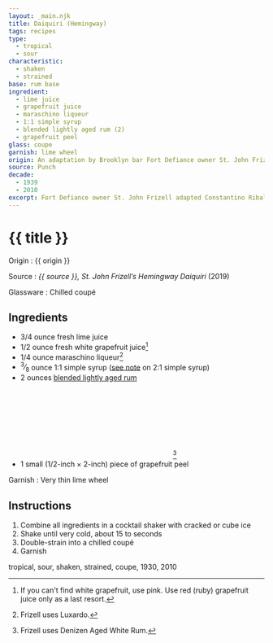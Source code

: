 ```yaml
---
layout: _main.njk
title: Daiquiri (Hemingway)
tags: recipes
type:
  - tropical
  - sour
characteristic:
  - shaken
  - strained
base: rum base
ingredient:
  - lime juice
  - grapefruit juice
  - maraschino liqueur
  - 1:1 simple syrup
  - blended lightly aged rum (2)
  - grapefruit peel
glass: coupe
garnish: lime wheel
origin: An adaptation by Brooklyn bar Fort Defiance owner St. John Frizell. This winner of <cite>Punch</cite>&rsquo;s 2019 Hemingway Daiquiri <a href="https://punchdrink.com/articles/ultimate-best-hemingway-daiquiri-cocktail-recipe/" target="_blank" rel="external noopener">recipe contest</a> may stray from historical authenticity, but it's far more palatable than the <q>double the rum and none of the sugar</q> version supposedly preferred by the author of <cite>The Old Man and the Sea</cite>. That version was created by Havana's El Floridita proprietor Constantino Ribalaigua Vert at Hemingway's request.
source: Punch
decade:
  - 1939
  - 2010
excerpt: Fort Defiance owner St. John Frizell adapted Constantino Ribalaigua Vert's classic recipe for this 2019 Hemingway Daiquiri recipe contest winner.
---
```

<!-- markdownlint-disable MD025 -->
# {{ title }}
<!-- markdownlint-enable MD025 -->

Origin
  : {{ origin }}

Source
  : <cite>{{ source }}, <span class="short-work"><a>St. John Frizell’s Hemingway Daiquiri</a></span></cite> (2019)

Glassware
  : Chilled coupé

## Ingredients

* 3/4 ounce fresh lime juice
* 1/2 ounce fresh white grapefruit juice[^1]
* 1/4 ounce maraschino liqueur[^2]
* <span class="frac"><sup>3</sup>&frasl;<sub>8</sub></span> ounce 1:1 simple syrup ([see note](/mixes/2-1-simple-syrup/#fn:1) on 2:1 simple syrup)
* 2 ounces [blended lightly aged rum](/rums/04-rum-blended-lightly-aged/)<icon-l space="1em" class="bigger" label="(2)"><span class="with-icon"><svg class="icon"><use href="/assets/images/icons/circle-2.svg#circle-2"></use></svg></span></icon-l>[^3]
* 1 small (1/2-inch &times; 2-inch) piece of grapefruit peel

[^1]: If you can't find white grapefruit, use pink. Use red (ruby) grapefruit juice only as a last resort.

[^2]: Frizell uses Luxardo.

[^3]: Frizell uses Denizen Aged White Rum.

Garnish
  : Very thin lime wheel

## Instructions

1. Combine all ingredients in a cocktail shaker with cracked or cube ice
2. Shake until very cold, about 15 to seconds
3. Double-strain into a chilled coupé
4. Garnish

<div
  class="sr-only"
  data-cat[0]="Drink"
  data-type[0]="Tropical"
  data-type[1]="Sour"
  data-char[0]="Shaken"
  data-char[1]="Strained"
  data-base[0]="Rum/Cane spirits"
  data-ingredient[0]="Lime juice"
  data-ingredient[1]="Grapefruit juice"
  data-ingredient[2]="Maraschino liqueur"
  data-ingredient[3]="Luxardo maraschino liqueur"
  data-ingredient[4]="1:1 simple syrup"
  data-ingredient[5]="Blended lightly aged rum [2]"
  data-ingredient[6]="Denizen Aged White Rum"
  data-ingredient[7]="Grapefruit peel"
  data-origin[0]="Constantino Ribalaigua Vert"
  data-origin[1]="El Floridita, Havana"
  data-origin[2]="St. John Frizell"
  data-origin[3]="Fort Defiance"
  data-source[0]="Punch magazine"
  data-glass[0]="Coupé"
  data-garnish[0]="Lime wheel(s)"
  data-decade[0]="1930"
  data-decade[1]="2010"
  data-pagefind-filter="
    Category[data-cat[0]],
    Type[data-type[0]],
    Type[data-type[1]],
    Characteristic[data-char[0]],
    Characteristic[data-char[1]],
    Base[data-base[0]],
    Ingredient[data-ingredient[0]],
    Ingredient[data-ingredient[1]],
    Ingredient[data-ingredient[2]],
    Ingredient[data-ingredient[3]],
    Ingredient[data-ingredient[4]],
    Ingredient[data-ingredient[5]],
    Ingredient[data-ingredient[6]],
    Ingredient[data-ingredient[7]],
    Origin[data-origin[0]],
    Origin[data-origin[1]],
    Origin[data-origin[2]],
    Origin[data-origin[3]],
    Source[data-source[0]],
    Glassware[data-glass[0]],
    Garnish[data-garnish[0]],
    Decade[data-decade[0]],
    Decade[data-decade[1]]
  "
>
</div>

<div class="keywords" aria-hidden>tropical, sour, shaken, strained, coupe, 1930, 2010</div>
